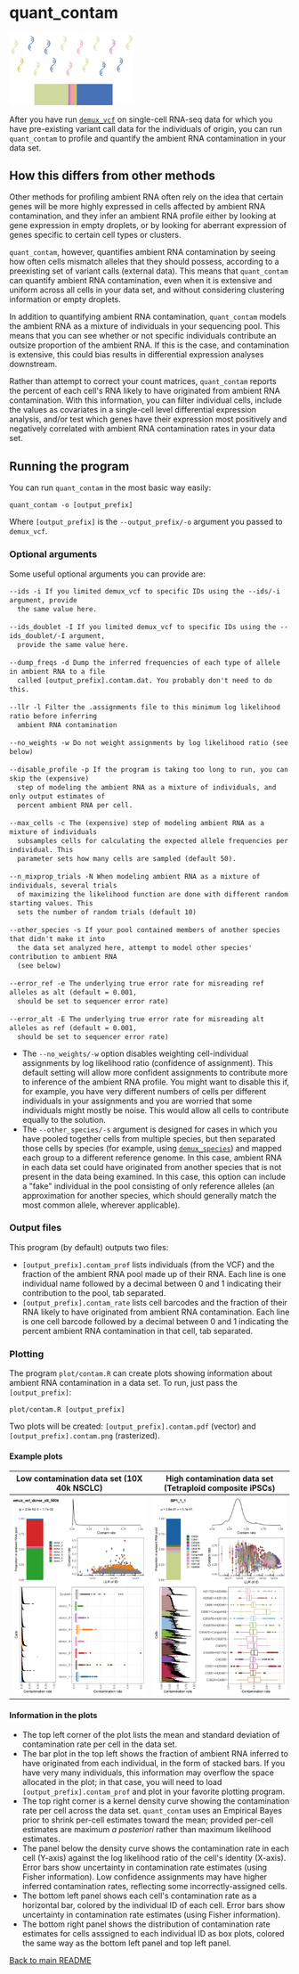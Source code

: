 # quant_contam
<p>
<img src="../img/quant_contam.png" width=225 alt="quant_contam" />
</p>

After you have run [`demux_vcf`](demux_vcf.md) on single-cell RNA-seq data for which you have pre-existing variant call data for the individuals of origin, you can run `quant_contam` to profile and quantify the ambient RNA contamination in your data set.

## How this differs from other methods
Other methods for profiling ambient RNA often rely on the idea that certain genes will be more highly expressed in cells affected by ambient RNA contamination, and they infer an ambient RNA profile either by looking at gene expression in empty droplets, or by looking for aberrant expression of genes specific to certain cell types or clusters. 

`quant_contam`, however, quantifies ambient RNA contamination by seeing how often cells mismatch alleles that they should possess, according to a preexisting set of variant calls (external data). This means that `quant_contam` can quantify ambient RNA contamination, even when it is extensive and uniform across all cells in your data set, and without considering clustering information or empty droplets.

In addition to quantifying ambient RNA contamination, `quant_contam` models the ambient RNA as a mixture of individuals in your sequencing pool. This means that you can see whether or not specific individuals contribute an outsize proportion of the ambient RNA. If this is the case, and contamination is extensive, this could bias results in differential expression analyses downstream.

Rather than attempt to correct your count matrices, `quant_contam` reports the percent of each cell's RNA likely to have originated from ambient RNA contamination. With this information, you can filter individual cells, include the values as covariates in a single-cell level differential expression analysis, and/or test which genes have their expression most positively and negatively correlated with ambient RNA contamination rates in your data set.

## Running the program
You can run `quant_contam` in the most basic way easily:
```
quant_contam -o [output_prefix]
```
Where `[output_prefix]` is the `--output_prefix/-o` argument you passed to `demux_vcf`.
### Optional arguments
Some useful optional arguments you can provide are:
```
--ids -i If you limited demux_vcf to specific IDs using the --ids/-i argument, provide
  the same value here.

--ids_doublet -I If you limited demux_vcf to specific IDs using the --ids_doublet/-I argument,
  provide the same value here.

--dump_freqs -d Dump the inferred frequencies of each type of allele in ambient RNA to a file
  called [output_prefix].contam.dat. You probably don't need to do this.

--llr -l Filter the .assignments file to this minimum log likelihood ratio before inferring
  ambient RNA contamination

--no_weights -w Do not weight assignments by log likelihood ratio (see below)

--disable_profile -p If the program is taking too long to run, you can skip the (expensive)
  step of modeling the ambient RNA as a mixture of individuals, and only output estimates of
  percent ambient RNA per cell.

--max_cells -c The (expensive) step of modeling ambient RNA as a mixture of individuals
  subsamples cells for calculating the expected allele frequencies per individual. This
  parameter sets how many cells are sampled (default 50).

--n_mixprop_trials -N When modeling ambient RNA as a mixture of individuals, several trials
  of maximizing the likelihood function are done with different random starting values. This
  sets the number of random trials (default 10)

--other_species -s If your pool contained members of another species that didn't make it into
  the data set analyzed here, attempt to model other species' contribution to ambient RNA
  (see below)

--error_ref -e The underlying true error rate for misreading ref alleles as alt (default = 0.001,
  should be set to sequencer error rate)

--error_alt -E The underlying true error rate for misreading alt alleles as ref (default = 0.001,
  should be set to sequencer error rate)
```
* The `--no_weights/-w` option disables weighting cell-individual assignments by log likelihood ratio (confidence of assignment). This default setting will allow more confident assignments to contribute more to inference of the ambient RNA profile. You might want to disable this if, for example, you have very different numbers of cells per different individuals in your assignments and you are worried that some individuals might mostly be noise. This would allow all cells to contribute equally to the solution.
* The `--other_species/-s` argument is designed for cases in which you have pooled together cells from multiple species, but then separated those cells by species (for example, using [`demux_species`](demux_species.md)) and mapped each group to a different reference genome. In this case, ambient RNA in each data set could have originated from another species that is not present in the data being examined. In this case, this option can include a "fake" individual in the pool consisting of only reference alleles (an approximation for another species, which should generally match the most common allele, wherever applicable).

### Output files
This program (by default) outputs two files:
* `[output_prefix].contam_prof` lists individuals (from the VCF) and the fraction of the ambient RNA pool made up of their RNA. Each line is one individual name followed by a decimal between 0 and 1 indicating their contribution to the pool, tab separated.
* `[output_prefix].contam_rate` lists cell barcodes and the fraction of their RNA likely to have originated from ambient RNA contamination. Each line is one cell barcode followed by a decimal between 0 and 1 indicating the percent ambient RNA contamination in that cell, tab separated.
### Plotting
The program `plot/contam.R` can create plots showing information about ambient RNA contamination in a data set. To run, just pass the `[output_prefix]`:
```
plot/contam.R [output_prefix]
```
Two plots will be created: `[output_prefix].contam.pdf` (vector) and `[output_prefix].contam.png` (rasterized).

#### Example plots
Low contamination data set (10X 40k NSCLC)| High contamination data set (Tetraploid composite iPSCs)|
:--------------------------:|:---------------------------------------:|
![](../img/nsclc.contam.png)  |  ![](../img/tet_ipsc.contam.png) | 

#### Information in the plots
* The top left corner of the plot lists the mean and standard deviation of contamination rate per cell in the data set. 
* The bar plot in the top left shows the fraction of ambient RNA inferred to have originated from each individual, in the form of stacked bars. If you have very many individuals, this information may overflow the space allocated in the plot; in that case, you will need to load `[output_prefix].contam_prof` and plot in your favorite plotting program.
* The top right corner is a kernel density curve showing the contamination rate per cell across the data set. `quant_contam` uses an Empirical Bayes prior to shrink per-cell estimates toward the mean; provided per-cell estimates are maximum *a posteriori* rather than maximum likelihood estimates.
* The panel below the density curve shows the contamination rate in each cell (Y-axis) against the log likelihood ratio of the cell's identity (X-axis). Error bars show uncertainty in contamination rate estimates (using Fisher information). Low confidence assignments may have higher inferred contamination rates, reflecting some incorrectly-assigned cells.
* The bottom left panel shows each cell's contamination rate as a horizontal bar, colored by the individual ID of each cell. Error bars show uncertainty in contamination rate estimates (using Fisher information).
* The bottom right panel shows the distribution of contamination rate estimates for cells asssigned to each individual ID as box plots, colored the same way as the bottom left panel and top left panel.

[Back to main README](../README.md)
